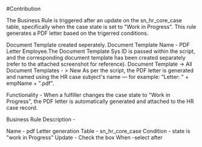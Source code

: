 #Contribution

The Business Rule is triggered after an update on the sn_hr_core_case table, specifically when the case state is set to "Work in Progress". This rule generates a PDF letter based on the trigerred conditions.

Document Template created seperately. Document Template Name - PDF Letter Employee.The Document Template Sys ID is passed within the script, and the corresponding document template has been created separately (refer to the attached screenshot for reference).
Document Template -> All Document Templates - > New
As per the script, the PDF letter is generated and named using the HR case subject's name — for example:
"Letter: " + empName + ".pdf".

Functionality -
When a fulfiller changes the case state to "Work in Progress", the PDF letter is automatically generated and attached to the HR case record.

Business Rule Description -

Name - pdf Letter generation
Table - sn_hr_core_case
Condition - state is "work in Progress"
Update - Check the box
When -select after
